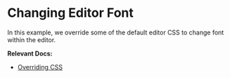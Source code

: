# Changing Editor Font

In this example, we override some of the default editor CSS to change font within the editor.

**Relevant Docs:**

- [Overriding CSS](/docs/styling-theming/overriding-css)